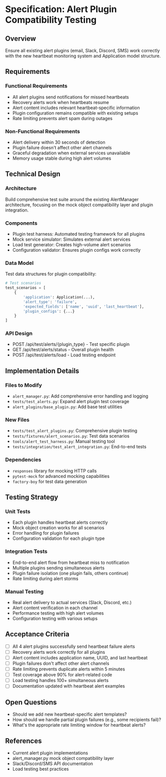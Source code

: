 # Specification: Alert Plugin Compatibility Testing

## Overview
Ensure all existing alert plugins (email, Slack, Discord, SMS) work correctly with the new heartbeat monitoring system and Application model structure.

## Requirements
### Functional Requirements
- All alert plugins send notifications for missed heartbeats
- Recovery alerts work when heartbeats resume
- Alert content includes relevant heartbeat-specific information
- Plugin configuration remains compatible with existing setups
- Rate limiting prevents alert spam during outages

### Non-Functional Requirements
- Alert delivery within 30 seconds of detection
- Plugin failure doesn't affect other alert channels
- Graceful degradation when external services unavailable
- Memory usage stable during high alert volumes

## Technical Design
### Architecture
Build comprehensive test suite around the existing AlertManager architecture, focusing on the mock object compatibility layer and plugin integration.

### Components
- Plugin test harness: Automated testing framework for all plugins
- Mock service simulator: Simulates external alert services
- Load test generator: Creates high-volume alert scenarios
- Configuration validator: Ensures plugin configs work correctly

### Data Model
Test data structures for plugin compatibility:
```python
# Test scenarios
test_scenarios = [
    {
        'application': Application(...),
        'alert_type': 'failure',
        'expected_fields': ['name', 'uuid', 'last_heartbeat'],
        'plugin_configs': {...}
    }
]
```

### API Design
- POST /api/test/alerts/{plugin_type} - Test specific plugin
- GET /api/test/alerts/status - Overall plugin health
- POST /api/test/alerts/load - Load testing endpoint

## Implementation Details
### Files to Modify
- `alert_manager.py`: Add comprehensive error handling and logging
- `tests/test_alerts.py`: Expand alert plugin test coverage
- `alert_plugins/base_plugin.py`: Add base test utilities

### New Files
- `tests/test_alert_plugins.py`: Comprehensive plugin testing
- `tests/fixtures/alert_scenarios.py`: Test data scenarios
- `tools/alert_test_harness.py`: Manual testing tool
- `tests/integration/test_alert_integration.py`: End-to-end tests

### Dependencies
- `responses` library for mocking HTTP calls
- `pytest-mock` for advanced mocking capabilities
- `factory-boy` for test data generation

## Testing Strategy
### Unit Tests
- Each plugin handles heartbeat alerts correctly
- Mock object creation works for all scenarios
- Error handling for plugin failures
- Configuration validation for each plugin type

### Integration Tests
- End-to-end alert flow from heartbeat miss to notification
- Multiple plugins sending simultaneous alerts
- Plugin failure isolation (one plugin fails, others continue)
- Rate limiting during alert storms

### Manual Testing
- Real alert delivery to actual services (Slack, Discord, etc.)
- Alert content verification in each channel
- Performance testing with high alert volumes
- Configuration testing with various setups

## Acceptance Criteria
- [ ] All 4 alert plugins successfully send heartbeat failure alerts
- [ ] Recovery alerts work correctly for all plugins
- [ ] Alert content includes application name, UUID, and last heartbeat
- [ ] Plugin failures don't affect other alert channels
- [ ] Rate limiting prevents duplicate alerts within 5 minutes
- [ ] Test coverage above 90% for alert-related code
- [ ] Load testing handles 100+ simultaneous alerts
- [ ] Documentation updated with heartbeat alert examples

## Open Questions
- Should we add new heartbeat-specific alert templates?
- How should we handle partial plugin failures (e.g., some recipients fail)?
- What's the appropriate rate limiting window for heartbeat alerts?

## References
- Current alert plugin implementations
- alert_manager.py mock object compatibility layer
- Slack/Discord/SMS API documentation
- Load testing best practices